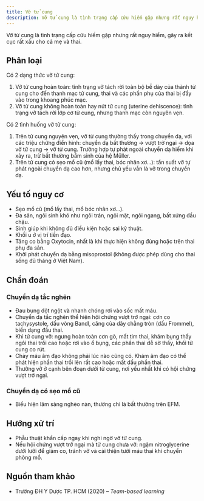 ```yaml
---
title: Vỡ tử cung
description: Vỡ tử cung là tình trạng cấp cứu hiếm gặp nhưng rất nguy hiểm, gây ra kết cục rất xấu cho cả mẹ và thai.
---
```


Vỡ tử cung là tình trạng cấp cứu hiếm gặp nhưng rất nguy hiểm, gây ra kết cục rất xấu cho cả mẹ và thai.

## Phân loại

Có 2 dạng thức vỡ tử cung:

1. Vỡ tử cung hoàn toàn: tình trạng vỡ tách rời toàn bộ bề dày của thành tử cung cho đến thanh mạc tử cung, thai và các phần phụ của thai bị đẩy vào trong khoang phúc mạc.
2. Vỡ tử cung không hoàn toàn hay nứt tử cung (uterine dehiscence): tình trạng vỡ tách rời lớp cơ tử cung, nhưng thanh mạc còn nguyên vẹn.

Có 2 tình huống vỡ tử cung:

1. Trên tử cung nguyên vẹn, vỡ tử cung thường thấy trong chuyển dạ, với các triệu chứng điển hình: chuyển dạ bất thường → vượt trở ngại → dọa vỡ tử cung → vỡ tử cung. Trường hợp tự phát ngoài chuyển dạ hiếm khi xảy ra, trừ bất thường bẩm sinh của hệ Müller.
2. Trên tử cung có sẹo mổ cũ (mổ lấy thai, bóc nhân xơ…): tần suất vỡ tự phát ngoài chuyển dạ cao hơn, nhưng chủ yếu vẫn là vỡ trong chuyển dạ.

## Yếu tố nguy cơ

- Sẹo mổ cũ (mổ lấy thai, mổ bóc nhân xơ…).
- Đa sản, ngôi sinh khó như ngôi trán, ngôi mặt, ngôi ngang, bất xứng đầu chậu.
- Sinh giúp khi không đủ điều kiện hoặc sai kỹ thuật.
- Khối u ở vị trí tiền đạo.
- Tăng co bằng Oxytocin, nhất là khi thực hiện không đúng hoặc trên thai phụ đa sản.
- Khởi phát chuyển dạ bằng misoprostol (không được phép dùng cho thai sống đủ tháng ở Việt Nam).

## Chẩn đoán

### Chuyển dạ tắc nghẽn

- Đau bụng đột ngột và nhanh chóng rơi vào sốc mất máu.
- Chuyển dạ tắc nghẽn thể hiện hội chứng vượt trở ngại: cơn co tachysystole, dấu vòng Bandl, căng của dây chằng tròn (dấu Frommel), biến dạng đầu thai.
- Khi tử cung vỡ: ngưng hoàn toàn cơn gò, mất tim thai, khám bụng thấy ngôi thai trồi cao hoặc rơi vào ổ bụng, các phần thai dễ sờ thấy, khối tử cung co rút.
- Chảy máu âm đạo không phải lúc nào cũng có. Khám âm đạo có thể phát hiện phần thai trồi lên rất cao hoặc mất dấu phần thai.
- Thường vỡ ở cạnh bên đoạn dưới tử cung, nơi yếu nhất khi có hội chứng vượt trở ngại.

### Chuyển dạ có sẹo mổ cũ

- Biểu hiện lâm sàng nghèo nàn, thường chỉ là bất thường trên EFM.

## Hướng xử trí

- Phẫu thuật khẩn cấp ngay khi nghi ngờ vỡ tử cung.
- Nếu hội chứng vượt trở ngại mà tử cung chưa vỡ: ngậm nitroglycerine dưới lưỡi để giảm co, tránh vỡ và cải thiện tưới máu thai khi chuyển phòng mổ.

## Nguồn tham khảo

- Trường ĐH Y Dược TP. HCM (2020) – _Team-based learning_
